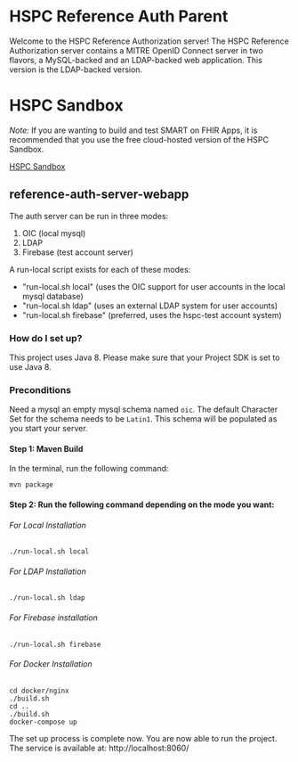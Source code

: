 # HSPC Reference Auth Parent

Welcome to the HSPC Reference Authorization server!  The HSPC Reference Authorization server contains a MITRE OpenID Connect server in two flavors, a MySQL-backed and an LDAP-backed web application.  This version is the LDAP-backed version.

# HSPC Sandbox

*Note:* If you are wanting to build and test SMART on FHIR Apps, it is recommended that you use the free cloud-hosted version of the HSPC Sandbox.

[HSPC Sandbox](https://sandbox.logicahealth.org)

## reference-auth-server-webapp

The auth server can be run in three modes:
 1. OIC (local mysql)
 2. LDAP
 3. Firebase (test account server)  
 
 A run-local script exists for each of these modes:

* "run-local.sh local" (uses the OIC support for user accounts in the local mysql database) 
* "run-local.sh ldap" (uses an external LDAP system for user accounts) 
* "run-local.sh firebase" (preferred, uses the hspc-test account system) 

### How do I set up?
This project uses Java 8.  Please make sure that your Project SDK is set to use Java 8.

### Preconditions
Need a mysql an empty mysql schema named `oic`. The default Character Set for the schema needs to be `Latin1`. This schema will be populated as you start your server.

#### Step 1: Maven Build
In the terminal, run the following command:

    mvn package

#### Step 2: Run the following command depending on the mode you want:
    
###### For Local Installation
 
`./run-local.sh local`

###### For LDAP Installation
`./run-local.sh ldap`

###### For Firebase installation
`./run-local.sh firebase`

###### For Docker Installation

    cd docker/nginx
    ./build.sh
    cd ..
    ./build.sh
    docker-compose up
    
The set up process is complete now. You are now able to run the project. 
The service is available at: 
    http://localhost:8060/

